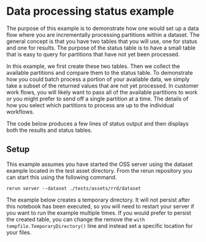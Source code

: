 # Data processing status example

The purpose of this example is to demonstrate how one would set up a data flow where you are incrementally
processing partitions within a dataset. The general concept is that you have two tables that you will use,
one for status and one for results. The purpose of the status table is to have a small table that is easy
to query for partitions that have not yet been processed.

In this example, we first create these two tables. Then we collect the available partitions and compare them
to the status table. To demonstrate how you could batch process a portion of your available data, we simply
take a subset of the returned values that are not yet processed. In customer work flows, you will likely
want to pass all of the available partitions to work or you might prefer to send off a single partition at
a time. The details of how you select which partitions to process are up to the individual workflows.

The code below produces a few lines of status output and then displays both the results and status tables.

## Setup

This example assumes you have started the OSS server using the dataset example located in the test
asset directory. From the rerun repository you can start this using the following command.

```shell
rerun server --dataset ./tests/assets/rrd/dataset
```

The example below creates a temporary directory. It will not persist after this notebook has been executed,
so you will need to restart your server if you want to run the example multiple times. If you would prefer
to persist the created table, you can change the remove the `with tempfile.TemporaryDirectory()` line and
instead set a specific location for your files.
